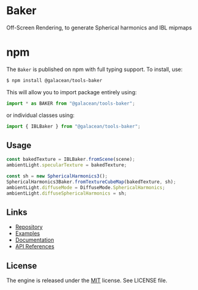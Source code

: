 # Baker

Off-Screen Rendering, to generate Spherical harmonics and IBL mipmaps

# npm

The `Baker` is published on npm with full typing support. To install, use:

```sh
$ npm install @galacean/tools-baker
```

This will allow you to import package entirely using:

```javascript
import * as BAKER from "@galacean/tools-baker";
```

or individual classes using:

```javascript
import { IBLBaker } from "@galacean/tools-baker";
```

## Usage

```ts
const bakedTexture = IBLBaker.fromScene(scene);
ambientLight.specularTexture = bakedTexture;

const sh = new SphericalHarmonics3();
SphericalHarmonics3Baker.fromTextureCubeMap(bakedTexture, sh);
ambientLight.diffuseMode = DiffuseMode.SphericalHarmonics;
ambientLight.diffuseSphericalHarmonics = sh;
```

## Links

- [Repository](https://github.com/ant-galaxy/@galacean/tools)
- [Examples](https://oasisengine.cn/#/examples/latest/ibl-baker)
- [Documentation](https://oasisengine.cn/#/docs/latest/cn/install)
- [API References](https://oasisengine.cn/#/api/latest/core)

## License

The engine is released under the [MIT](https://opensource.org/licenses/MIT) license. See LICENSE file.
